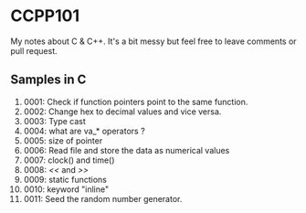 # CCPP101
My notes about C &amp; C++. It's a bit messy but feel free to leave comments or pull request.

## Samples in C

1. 0001: Check if function pointers point to the same function. 
2. 0002: Change hex to decimal values and vice versa.
3. 0003: Type cast
4. 0004: what are va_* operators ?
5. 0005: size of pointer
6. 0006: Read file and store the data as numerical values
7. 0007: clock() and time()
8. 0008: *<<* and *>>*  
9. 0009: static functions
10. 0010: keyword "inline"
11. 0011: Seed the random number generator.
